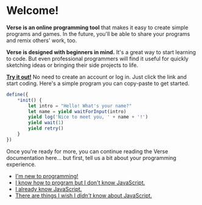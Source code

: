 # Welcome!

**Verse is an online programming tool** that makes it easy to
create simple programs and games. In the future, you'll
be able to share your programs and remix others' work, too.

**Verse is designed with beginners in mind.** It's a great way
to start learning to code. But even professional programmers
will find it useful for quickly sketching ideas or bringing
their side projects to life.

[**Try it out!**](https://druidic.github.io) No need to create
an account or log in. Just click the link and start coding.
Here's a simple program you can copy-paste to get started.

```javascript
define({
    *init() {
        let intro = "Hello! What's your name?"
        let name = yield waitForInput(intro)
        yield log('Nice to meet you, ' + name + '!')
        yield wait(1)
        yield retry()
    }
})
```

Once you're ready for more, you can continue reading the
Verse documentation here... but first, tell us a bit about
your programming experience.

- [I'm new to programming!](./beginner/)
- [I know how to program but I don't know JavaScript.](./intermediate/)
- [I already know JavaScript.](./advanced/)
- [There are things I wish I *didn't* know about JavaScript.](./advanced/)

